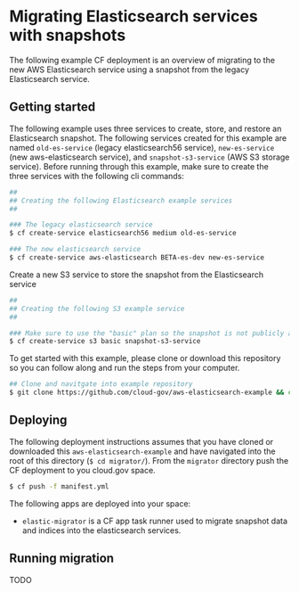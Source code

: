 Migrating Elasticsearch services with snapshots
===============================================

The following example CF deployment is an overview of migrating to the new AWS Elasticsearch service using a snapshot from the legacy Elasticsearch service.

## Getting started

The following example uses three services to create, store, and restore an Elasticsearch snapshot. The following services created for this example are named `old-es-service` (legacy elasticsearch56 service), `new-es-service` (new aws-elasticsearch service), and `snapshot-s3-service` (AWS S3 storage service).  Before running through this example, make sure to create the three services with the following cli commands:

```bash
##
## Creating the following Elasticsearch example services
##

### The legacy elasticsearch service
$ cf create-service elasticsearch56 medium old-es-service

### The new elasticsearch service
$ cf create-service aws-elasticsearch BETA-es-dev new-es-service
```

Create a new S3 service to store the snapshot from the Elasticsearch service

```bash
##
## Creating the following S3 example service
##

### Make sure to use the "basic" plan so the snapshot is not publicly available
$ cf create-service s3 basic snapshot-s3-service
```

To get started with this example, please clone or download this repository so you can follow along and run the steps from your computer.

```bash
## Clone and navitgate into example repository
$ git clone https://github.com/cloud-gov/aws-elasticsearch-example && cd aws-elasticsearch-example
```

## Deploying

The following deployment instructions assumes that you have cloned or downloaded this `aws-elasticsearch-example` and have navigated into the root of this directory (`$ cd migrator/`).  From the `migrator` directory push the CF deployment to you cloud.gov space.

```bash
$ cf push -f manifest.yml
```

The following apps are deployed into your space:
- `elastic-migrator` is a CF app task runner used to migrate snapshot data and indices into the elasticsearch services.

## Running migration

TODO
